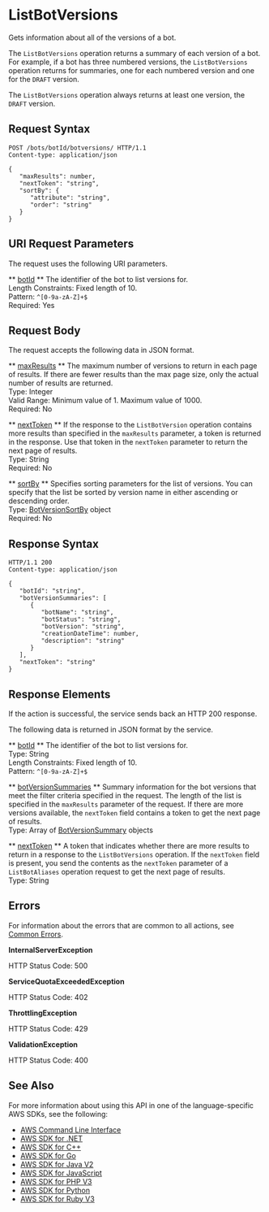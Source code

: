 # ListBotVersions<a name="API_ListBotVersions"></a>

Gets information about all of the versions of a bot\.

The `ListBotVersions` operation returns a summary of each version of a bot\. For example, if a bot has three numbered versions, the `ListBotVersions` operation returns for summaries, one for each numbered version and one for the `DRAFT` version\.

The `ListBotVersions` operation always returns at least one version, the `DRAFT` version\.

## Request Syntax<a name="API_ListBotVersions_RequestSyntax"></a>

```
POST /bots/botId/botversions/ HTTP/1.1
Content-type: application/json

{
   "maxResults": number,
   "nextToken": "string",
   "sortBy": { 
      "attribute": "string",
      "order": "string"
   }
}
```

## URI Request Parameters<a name="API_ListBotVersions_RequestParameters"></a>

The request uses the following URI parameters\.

 ** [botId](#API_ListBotVersions_RequestSyntax) **   <a name="lexv2-ListBotVersions-request-botId"></a>
The identifier of the bot to list versions for\.  
Length Constraints: Fixed length of 10\.  
Pattern: `^[0-9a-zA-Z]+$`   
Required: Yes

## Request Body<a name="API_ListBotVersions_RequestBody"></a>

The request accepts the following data in JSON format\.

 ** [maxResults](#API_ListBotVersions_RequestSyntax) **   <a name="lexv2-ListBotVersions-request-maxResults"></a>
The maximum number of versions to return in each page of results\. If there are fewer results than the max page size, only the actual number of results are returned\.  
Type: Integer  
Valid Range: Minimum value of 1\. Maximum value of 1000\.  
Required: No

 ** [nextToken](#API_ListBotVersions_RequestSyntax) **   <a name="lexv2-ListBotVersions-request-nextToken"></a>
If the response to the `ListBotVersion` operation contains more results than specified in the `maxResults` parameter, a token is returned in the response\. Use that token in the `nextToken` parameter to return the next page of results\.  
Type: String  
Required: No

 ** [sortBy](#API_ListBotVersions_RequestSyntax) **   <a name="lexv2-ListBotVersions-request-sortBy"></a>
Specifies sorting parameters for the list of versions\. You can specify that the list be sorted by version name in either ascending or descending order\.  
Type: [BotVersionSortBy](API_BotVersionSortBy.md) object  
Required: No

## Response Syntax<a name="API_ListBotVersions_ResponseSyntax"></a>

```
HTTP/1.1 200
Content-type: application/json

{
   "botId": "string",
   "botVersionSummaries": [ 
      { 
         "botName": "string",
         "botStatus": "string",
         "botVersion": "string",
         "creationDateTime": number,
         "description": "string"
      }
   ],
   "nextToken": "string"
}
```

## Response Elements<a name="API_ListBotVersions_ResponseElements"></a>

If the action is successful, the service sends back an HTTP 200 response\.

The following data is returned in JSON format by the service\.

 ** [botId](#API_ListBotVersions_ResponseSyntax) **   <a name="lexv2-ListBotVersions-response-botId"></a>
The identifier of the bot to list versions for\.  
Type: String  
Length Constraints: Fixed length of 10\.  
Pattern: `^[0-9a-zA-Z]+$` 

 ** [botVersionSummaries](#API_ListBotVersions_ResponseSyntax) **   <a name="lexv2-ListBotVersions-response-botVersionSummaries"></a>
Summary information for the bot versions that meet the filter criteria specified in the request\. The length of the list is specified in the `maxResults` parameter of the request\. If there are more versions available, the `nextToken` field contains a token to get the next page of results\.  
Type: Array of [BotVersionSummary](API_BotVersionSummary.md) objects

 ** [nextToken](#API_ListBotVersions_ResponseSyntax) **   <a name="lexv2-ListBotVersions-response-nextToken"></a>
A token that indicates whether there are more results to return in a response to the `ListBotVersions` operation\. If the `nextToken` field is present, you send the contents as the `nextToken` parameter of a `ListBotAliases` operation request to get the next page of results\.  
Type: String

## Errors<a name="API_ListBotVersions_Errors"></a>

For information about the errors that are common to all actions, see [Common Errors](CommonErrors.md)\.

 **InternalServerException**   
  
HTTP Status Code: 500

 **ServiceQuotaExceededException**   
  
HTTP Status Code: 402

 **ThrottlingException**   
  
HTTP Status Code: 429

 **ValidationException**   
  
HTTP Status Code: 400

## See Also<a name="API_ListBotVersions_SeeAlso"></a>

For more information about using this API in one of the language\-specific AWS SDKs, see the following:
+  [ AWS Command Line Interface](https://docs.aws.amazon.com/goto/aws-cli/models.lex.v2-2020-08-07/ListBotVersions) 
+  [ AWS SDK for \.NET](https://docs.aws.amazon.com/goto/DotNetSDKV3/models.lex.v2-2020-08-07/ListBotVersions) 
+  [ AWS SDK for C\+\+](https://docs.aws.amazon.com/goto/SdkForCpp/models.lex.v2-2020-08-07/ListBotVersions) 
+  [ AWS SDK for Go](https://docs.aws.amazon.com/goto/SdkForGoV1/models.lex.v2-2020-08-07/ListBotVersions) 
+  [ AWS SDK for Java V2](https://docs.aws.amazon.com/goto/SdkForJavaV2/models.lex.v2-2020-08-07/ListBotVersions) 
+  [ AWS SDK for JavaScript](https://docs.aws.amazon.com/goto/AWSJavaScriptSDK/models.lex.v2-2020-08-07/ListBotVersions) 
+  [ AWS SDK for PHP V3](https://docs.aws.amazon.com/goto/SdkForPHPV3/models.lex.v2-2020-08-07/ListBotVersions) 
+  [ AWS SDK for Python](https://docs.aws.amazon.com/goto/boto3/models.lex.v2-2020-08-07/ListBotVersions) 
+  [ AWS SDK for Ruby V3](https://docs.aws.amazon.com/goto/SdkForRubyV3/models.lex.v2-2020-08-07/ListBotVersions) 